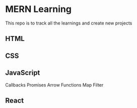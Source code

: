 # MERN Learning
This repo is to track all the learnings and create new projects

## HTML

## CSS

## JavaScript

Callbacks
Promises
Arrow Functions
Map
Filter

## React

